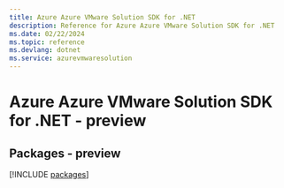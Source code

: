 ```yaml
---
title: Azure Azure VMware Solution SDK for .NET
description: Reference for Azure Azure VMware Solution SDK for .NET
ms.date: 02/22/2024
ms.topic: reference
ms.devlang: dotnet
ms.service: azurevmwaresolution
---
```

# Azure Azure VMware Solution SDK for .NET - preview
## Packages - preview
[!INCLUDE [packages](azure-vmware-solution-index.md)]